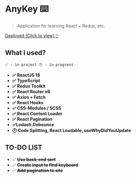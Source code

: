 # AnyKey ⌨️
> Application for learning React + Redux, etc.

[Deployed (Click to view) 🖱️  ](https://anykey.vercel.app "AnyKey Online DEMO")

## What I used?
```✅ - in project 🕐 - in progress```

- **✅ ReactJS 18**
- **✅ TypeScript**
- **✅ Redux Toolkit**
- **✅ React Router v6**
- **✅ Axios + Fetch**
- **✅ React Hooks**
- **✅ CSS-Modules / SCSS**
- **✅ React Content Loader**
- **✅ React Pagination**
- **✅Lodash.Debounce**
- **🕐 Code Splitting, React Loadable, useWhyDidYouUpdate**
## TO-DO LIST

- ✅ **~~Use back-end sort~~**
- ✅ **~~Create input to find keyboard~~**
- ✅ **~~Add pagination to site~~**

